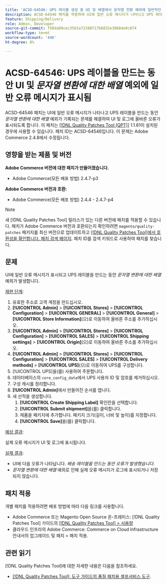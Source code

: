 ```yaml
---
title: 'ACSD-64546: UPS 레이블 생성 중 UI 및 배열에서 문자열 전환 예외에 일반적인 오류 메시지'
description: ACSD-64546 패치를 적용하여 UI에 일반 오류 메시지가 나타나고 UPS 레이블 생성 중 문자열에 대한 배열 전환 예외가 기록되는 Adobe Commerce 문제를 해결합니다. 이 패치를 사용하면 UI 및 로그에 올바른 오류가 표시됩니다.
feature: Shipping/Delivery
role: Admin, Developer
source-git-commit: f50da09cec35b3a72208f17b6832e3068de9c874
workflow-type: tm+mt
source-wordcount: '446'
ht-degree: 0%

---
```



# ACSD-64546: UPS 레이블을 만드는 동안 UI 및 *문자열 변환에 대한 배열* 예외에 일반 오류 메시지가 표시됨

ACSD-64546 패치는 UI에 일반 오류 메시지가 나타나고 UPS 레이블을 만드는 동안 *문자열 변환에 대한 배열* 예외가 기록되는 문제를 해결하여 UI 및 로그에 올바른 오류가 표시되도록 합니다. 이 패치는 [[!DNL Quality Patches Tool (QPT)]](/help/tools/quality-patches-tool/quality-patches-tool-to-self-serve-quality-patches.md) 1.1.61이 설치된 경우에 사용할 수 있습니다. 패치 ID는 ACSD-64546입니다. 이 문제는 Adobe Commerce 2.4.8에서 수정됩니다.

## 영향을 받는 제품 및 버전

**Adobe Commerce 버전에 대한 패치가 만들어졌습니다.**
* Adobe Commerce(모든 배포 방법) 2.4.7-p3

**Adobe Commerce 버전과 호환:**
* Adobe Commerce(모든 배포 방법) 2.4.4 - 2.4.7-p4

>[!NOTE]
>
>새 [!DNL Quality Patches Tool] 릴리스가 있는 다른 버전에 패치를 적용할 수 있습니다. 패치가 Adobe Commerce 버전과 호환되는지 확인하려면 `magento/quality-patches` 패키지를 최신 버전으로 업데이트하고 [[!DNL Quality Patches Tool]에서 호환성을 확인합니다. 패치 검색 페이지](https://experienceleague.adobe.com/tools/commerce-quality-patches/index.html). 패치 ID를 검색 키워드로 사용하여 패치를 찾습니다.

## 문제

UI에 일반 오류 메시지가 표시되고 UPS 레이블을 만드는 동안 *문자열 변환에 대한 배열* 예외가 발생합니다.

<u>재현 단계</u>:

1. 유효한 주소로 고객 계정을 만드십시오.
1. **[!UICONTROL Admin]** > **[!UICONTROL Stores]** > **[!UICONTROL Configuration]** > **[!UICONTROL GENERAL]** > **[!UICONTROL General]** > **[!UICONTROL Store Information]**(으)로 이동하여 올바른 주소를 추가하십시오.
1. **[!UICONTROL Admin]** > **[!UICONTROL Stores]** > **[!UICONTROL Configuration]** > **[!UICONTROL SALES]** > **[!UICONTROL Shipping settings]** > **[!UICONTROL Origin]**(으)로 이동하여 올바른 주소를 추가하십시오.
1. **[!UICONTROL Admin]** > **[!UICONTROL Stores]** > **[!UICONTROL Configuration]** > **[!UICONTROL SALES]** > **[!UICONTROL Delivery methods]** > **[!UICONTROL UPS]**(으)로 이동하여 UPS를 구성합니다.
1. [!UICONTROL UPS]을(를) 사용하여 주문합니다.
1. 데이터베이스의 `core_config_data`에서 UPS 사용자 ID 및 암호를 제거하십시오.
1. 구성 캐시를 정리합니다.
1. **[!UICONTROL Admin]**&#x200B;에서 만들어진 순서를 엽니다.
1. 새 선적을 생성합니다.
   1. **[!UICONTROL Create Shipping Label]** 확인란을 선택합니다.
   1. **[!UICONTROL Submit shipment]**&#x200B;을(를) 클릭합니다.
   1. 제품을 패키지에 추가합니다. 패키지 크기(길이, 너비 및 높이)를 지정합니다.
   1. **[!UICONTROL Save]**&#x200B;을(를) 클릭합니다.

<u>예상 결과</u>:

실제 오류 메시지가 UI 및 로그에 표시됩니다.

<u>실제 결과</u>:

* UI에 다음 오류가 나타납니다.
  *배송 레이블을 만드는 동안 오류가 발생했습니다.*
* *문자열 변환에 대한 배열* 예외로 인해 실제 오류 메시지가 로그에 표시되거나 저장되지 않습니다.

## 패치 적용

개별 패치를 적용하려면 배포 방법에 따라 다음 링크를 사용합니다.
* Adobe Commerce 또는 Magento Open Source 온-프레미스: [!DNL Quality Patches Tool] 가이드의 [[!DNL Quality Patches Tool] > 사용량](/help/tools/quality-patches-tool/usage.md)
* 클라우드 인프라의 Adobe Commerce: Commerce on Cloud Infrastructure 안내서의 업그레이드 및 패치 > 패치 적용.

## 관련 읽기

[!DNL Quality Patches Tool]에 대한 자세한 내용은 다음을 참조하세요.
* [[!DNL Quality Patches Tool]: 도구 가이드의 품질 패치용 셀프서비스 도구](/help/tools/quality-patches-tool/quality-patches-tool-to-self-serve-quality-patches.md).
